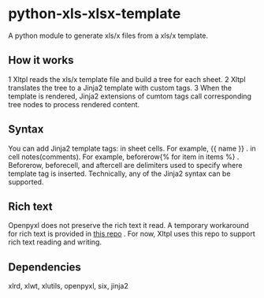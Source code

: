 # python-xls-xlsx-template
A python module to generate xls/x files from a xls/x template.



## How it works

1 Xltpl reads the xls/x template file and build a tree for each sheet.
2 Xltpl translates the tree to a Jinja2 template with custom tags.
3 When the template is rendered, Jinja2 extensions of cumtom tags call corresponding tree nodes to process rendered content.



## Syntax

You can add Jinja2 template tags: 
  in sheet cells. For example, {{ name }} .
  in cell notes(comments). For example, beforerow{% for item in items %} .
  Beforerow, beforecell, and aftercell are delimiters used to specify where template tag is inserted. 
Technically, any of the Jinja2 syntax can be supported.



## Rich text

Openpyxl does not preserve the rich text it read. 
A temporary workaround for rich text is provided in [this repo](https://bitbucket.org/zhangyu836/openpyxl/) .
For now, Xltpl uses this repo to support rich text reading and writing.



## Dependencies
xlrd, xlwt, xlutils, openpyxl, six, jinja2

